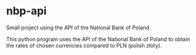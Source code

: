# nbp-api
Small project using the API of the National Bank of Poland

This python program uses the API of the National Bank of Poland to obtain the rates of chosen currencies compared to PLN (polish złoty).
